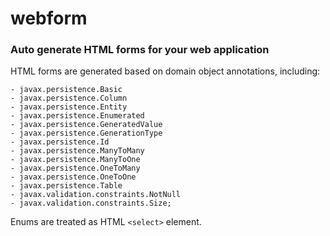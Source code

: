 # webform

### Auto generate HTML forms for your web application

HTML forms are generated based on domain object annotations, including:

    - javax.persistence.Basic
    - javax.persistence.Column
    - javax.persistence.Entity
    - javax.persistence.Enumerated
    - javax.persistence.GeneratedValue
    - javax.persistence.GenerationType
    - javax.persistence.Id
    - javax.persistence.ManyToMany
    - javax.persistence.ManyToOne
    - javax.persistence.OneToMany
    - javax.persistence.OneToOne
    - javax.persistence.Table
    - javax.validation.constraints.NotNull
    - javax.validation.constraints.Size;

Enums are treated as HTML `<select>` element.
